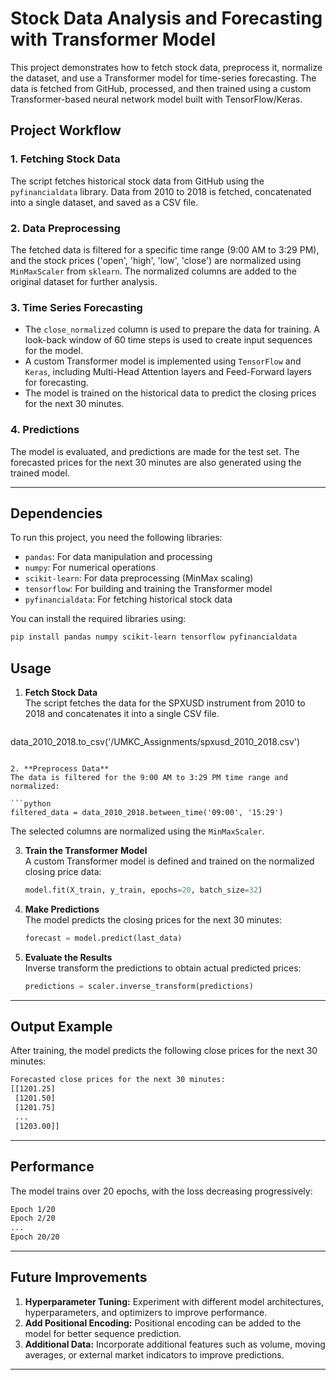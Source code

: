 # Stock Data Analysis and Forecasting with Transformer Model

This project demonstrates how to fetch stock data, preprocess it, normalize the dataset, and use a Transformer model for time-series forecasting. The data is fetched from GitHub, processed, and then trained using a custom Transformer-based neural network model built with TensorFlow/Keras.

## Project Workflow

### 1. Fetching Stock Data
The script fetches historical stock data from GitHub using the `pyfinancialdata` library. Data from 2010 to 2018 is fetched, concatenated into a single dataset, and saved as a CSV file.

### 2. Data Preprocessing
The fetched data is filtered for a specific time range (9:00 AM to 3:29 PM), and the stock prices ('open', 'high', 'low', 'close') are normalized using `MinMaxScaler` from `sklearn`. The normalized columns are added to the original dataset for further analysis.

### 3. Time Series Forecasting
- The `close_normalized` column is used to prepare the data for training. A look-back window of 60 time steps is used to create input sequences for the model.
- A custom Transformer model is implemented using `TensorFlow` and `Keras`, including Multi-Head Attention layers and Feed-Forward layers for forecasting.
- The model is trained on the historical data to predict the closing prices for the next 30 minutes.

### 4. Predictions
The model is evaluated, and predictions are made for the test set. The forecasted prices for the next 30 minutes are also generated using the trained model.

---

## Dependencies

To run this project, you need the following libraries:

- `pandas`: For data manipulation and processing
- `numpy`: For numerical operations
- `scikit-learn`: For data preprocessing (MinMax scaling)
- `tensorflow`: For building and training the Transformer model
- `pyfinancialdata`: For fetching historical stock data

You can install the required libraries using:

```bash
pip install pandas numpy scikit-learn tensorflow pyfinancialdata
```

## Usage

1. **Fetch Stock Data**  
   The script fetches the data for the SPXUSD instrument from 2010 to 2018 and concatenates it into a single CSV file.

   ```python
data_2010_2018.to_csv('/UMKC_Assignments/spxusd_2010_2018.csv')
   ```

2. **Preprocess Data**  
   The data is filtered for the 9:00 AM to 3:29 PM time range and normalized:

   ```python
   filtered_data = data_2010_2018.between_time('09:00', '15:29')
   ```

   The selected columns are normalized using the `MinMaxScaler`.

3. **Train the Transformer Model**  
   A custom Transformer model is defined and trained on the normalized closing price data:

   ```python
   model.fit(X_train, y_train, epochs=20, batch_size=32)
   ```

4. **Make Predictions**  
   The model predicts the closing prices for the next 30 minutes:

   ```python
   forecast = model.predict(last_data)
   ```

5. **Evaluate the Results**  
   Inverse transform the predictions to obtain actual predicted prices:

   ```python
   predictions = scaler.inverse_transform(predictions)
   ```

---

## Output Example

After training, the model predicts the following close prices for the next 30 minutes:

```bash
Forecasted close prices for the next 30 minutes:
[[1201.25]
 [1201.50]
 [1201.75]
 ...
 [1203.00]]
```

---

## Performance

The model trains over 20 epochs, with the loss decreasing progressively:

```bash
Epoch 1/20
Epoch 2/20
...
Epoch 20/20
```

---

## Future Improvements

1. **Hyperparameter Tuning:** Experiment with different model architectures, hyperparameters, and optimizers to improve performance.
2. **Add Positional Encoding:** Positional encoding can be added to the model for better sequence prediction.
3. **Additional Data:** Incorporate additional features such as volume, moving averages, or external market indicators to improve predictions.

---
